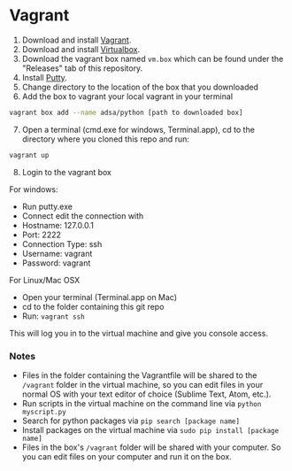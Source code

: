 # Vagrant

1. Download and install [Vagrant](https://www.vagrantup.com/downloads.html).
2. Download and install [Virtualbox](https://www.virtualbox.org/wiki/Downloads).
3. Download the vagrant box named ```vm.box``` which can be found under the "Releases" tab of this repository.
4. Install [Putty](http://www.chiark.greenend.org.uk/~sgtatham/putty/download.html).
5. Change directory to the location of the box that you downloaded
6. Add the box to vagrant your local vagrant in your terminal
```bash
vagrant box add --name adsa/python [path to downloaded box]
```

7. Open a terminal (cmd.exe for windows, Terminal.app), cd to the directory where you cloned this repo 
and run:
```bash
vagrant up
```
8. Login to the vagrant box

For windows:
 - Run putty.exe
 - Connect edit the connection with
  - Hostname: 127.0.0.1
  - Port: 2222
  - Connection Type: ssh
  - Username: vagrant
  - Password: vagrant

For Linux/Mac OSX
 - Open your terminal (Terminal.app on Mac)
 - cd to the folder containing this git repo
 - Run: ```vagrant ssh```

This will log you in to the virtual machine and give you console access. 

### Notes
 - Files in the folder containing the Vagrantfile will be shared to the ```/vagrant``` folder in the 
virtual machine, so you can edit files in your normal OS with your text editor of choice 
(Sublime Text, Atom, etc.).
 - Run scripts in the virtual machine on the command line via ```python myscript.py```
 - Search for python packages via ```pip search [package name]```
 - Install packages on the virtual machine via ```sudo pip install [package name]```
 - Files in the box's ```/vagrant``` folder will be shared with your computer. So you can edit files
 on your computer and run it on the box.
